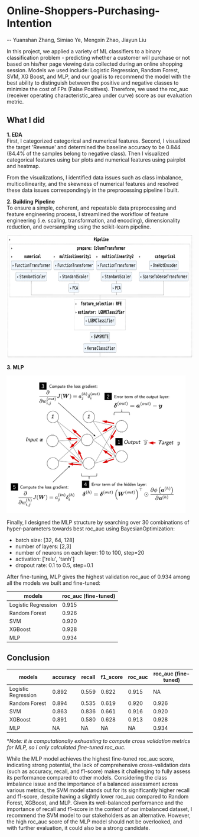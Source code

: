 # Online-Shoppers-Purchasing-Intention
-- Yuanshan Zhang, Simiao Ye, Mengxin Zhao, Jiayun Liu

In this project, we applied a variety of ML classifiers to a binary classification problem - predicting whether a customer will purchase or not based on his/her page viewing data collected during an online shopping session. Models we used include: Logistic Regression, Random Forest, SVM, XG Boost, and MLP, and our goal is to recommend the model with
the best ability to distinguish between the positive and negative classes to minimize the cost of FPs (False Positives). Therefore, we used the roc_auc (receiver operating characteristic_area under curve) score as our evaluation metric.

## What I did
**1. EDA**\
First, I categorized categorical and numerical features. Second, I visualized the target 'Revenue' and determined the baseline accuracy to be 0.844 (84.4% of the samples belong to negative class). Then I visualized categorical features using bar plots and numerical features using pairplot and heatmap.

From the visualizations, I identified data issues such as class imbalance, multicollinearity, and the skewness of numerical features and resolved these data issues correspondingly in the preprocessing pipeline I built.

**2. Building Pipeline**\
To ensure a simple, coherent, and repeatable data preprocessing and feature engineering process, I streamlined the workflow of feature engineering (i.e. scaling, transformation, and encoding), dimensionality reduction, and oversampling using the scikit-learn pipeline. 

<img src="images/sklearn_pipeline.png" alt="示例图片" width="755" height="332">

**3. MLP**

<img src="images/MLP.png" alt="示例图片" width="485" height="371">

Finally, I designed the MLP structure by searching over 30 combinations of hyper-parameters towards best roc_auc using BayesianOptimization:

- batch size: [32, 64, 128]
- number of layers: [2,3]
- number of neurons on each layer: 10 to 100, step=20
- activation: ['relu', 'tanh']
- dropout rate: 0.1 to 0.5, step=0.1

After fine-tuning, MLP gives the highest validation roc_auc of 0.934 among all the models we built and fine-tuned:

| models | roc_auc (fine-tuned) |
|-------|-------|
| Logistic Regression | 0.915 |
| Random Forest | 0.926 |
| SVM | 0.920 |
| XGBoost | 0.928 |
| MLP | 0.934 |

## Conclusion
| models | accuracy | recall | f1_score | roc_auc | roc_auc (fine-tuned) |
|-------|-------|-------|-------|-------|-------|
| Logistic Regression | 0.892 | 0.559 | 0.622 | 0.915 | NA |
| Random Forest | 0.894 | 0.535 | 0.619 | 0.920 | 0.926 |
| SVM | 0.863 | 0.836 | 0.661 | 0.916 | 0.920 |
| XGBoost | 0.891 | 0.580 | 0.628 | 0.913 | 0.928 |
| MLP | NA | NA | NA | NA | 0.934 |

**Note: it is computationally exhuasting to compute cross validation metrics for MLP, so I only calculated fine-tuned roc_auc.*

While the MLP model achieves the highest fine-tuned roc_auc score, indicating strong potential, the lack of comprehensive cross-validation data (such as accuracy, recall, and f1-score) makes it challenging to fully assess its performance compared to other models. Considering the class imbalance issue and the importance of a balanced assessment across various metrics, the SVM model stands out for its significantly higher recall and f1-score, despite having a slightly lower roc_auc compared to Random Forest, XGBoost, and MLP. Given its well-balanced performance and the importance of recall and f1-score in the context of our imbalanced dataset, I recommend the SVM model to our stakeholders as an alternative. However, the high roc_auc score of the MLP model should not be overlooked, and with further evaluation, it could also be a strong candidate.
